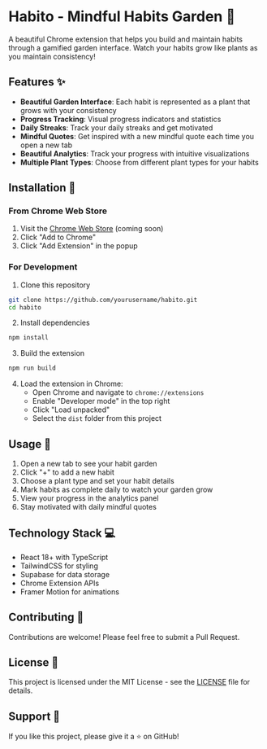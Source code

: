 # Habito - Mindful Habits Garden 🌱

A beautiful Chrome extension that helps you build and maintain habits through a gamified garden interface. Watch your habits grow like plants as you maintain consistency!

## Features ✨

- **Beautiful Garden Interface**: Each habit is represented as a plant that grows with your consistency
- **Progress Tracking**: Visual progress indicators and statistics
- **Daily Streaks**: Track your daily streaks and get motivated
- **Mindful Quotes**: Get inspired with a new mindful quote each time you open a new tab
- **Beautiful Analytics**: Track your progress with intuitive visualizations
- **Multiple Plant Types**: Choose from different plant types for your habits

## Installation 🚀

### From Chrome Web Store
1. Visit the [Chrome Web Store](https://chrome.google.com/webstore) (coming soon)
2. Click "Add to Chrome"
3. Click "Add Extension" in the popup

### For Development
1. Clone this repository
```bash
git clone https://github.com/yourusername/habito.git
cd habito
```

2. Install dependencies
```bash
npm install
```

3. Build the extension
```bash
npm run build
```

4. Load the extension in Chrome:
   - Open Chrome and navigate to `chrome://extensions`
   - Enable "Developer mode" in the top right
   - Click "Load unpacked"
   - Select the `dist` folder from this project

## Usage 🌿

1. Open a new tab to see your habit garden
2. Click "+" to add a new habit
3. Choose a plant type and set your habit details
4. Mark habits as complete daily to watch your garden grow
5. View your progress in the analytics panel
6. Stay motivated with daily mindful quotes

## Technology Stack 💻

- React 18+ with TypeScript
- TailwindCSS for styling
- Supabase for data storage
- Chrome Extension APIs
- Framer Motion for animations

## Contributing 🤝

Contributions are welcome! Please feel free to submit a Pull Request.

## License 📝

This project is licensed under the MIT License - see the [LICENSE](LICENSE) file for details.

## Support 💖

If you like this project, please give it a ⭐️ on GitHub!
